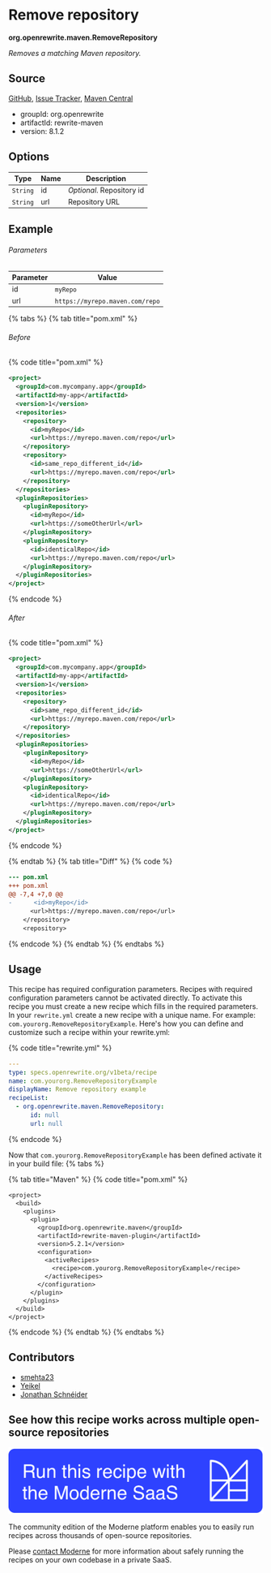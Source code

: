 # Remove repository

**org.openrewrite.maven.RemoveRepository**

_Removes a matching Maven repository._

## Source

[GitHub](https://github.com/openrewrite/rewrite/blob/main/rewrite-maven/src/main/java/org/openrewrite/maven/RemoveRepository.java), [Issue Tracker](https://github.com/openrewrite/rewrite/issues), [Maven Central](https://central.sonatype.com/artifact/org.openrewrite/rewrite-maven/8.1.2/jar)

* groupId: org.openrewrite
* artifactId: rewrite-maven
* version: 8.1.2

## Options

| Type | Name | Description |
| -- | -- | -- |
| `String` | id | *Optional*. Repository id |
| `String` | url | Repository URL |

## Example

###### Parameters
| Parameter | Value |
| -- | -- |
|id|`myRepo`|
|url|`https://myrepo.maven.com/repo`|


{% tabs %}
{% tab title="pom.xml" %}

###### Before
{% code title="pom.xml" %}
```xml
<project>
  <groupId>com.mycompany.app</groupId>
  <artifactId>my-app</artifactId>
  <version>1</version>
  <repositories>
    <repository>
      <id>myRepo</id>
      <url>https://myrepo.maven.com/repo</url>
    </repository>
    <repository>
      <id>same_repo_different_id</id>
      <url>https://myrepo.maven.com/repo</url>
    </repository>
  </repositories>
  <pluginRepositories>
    <pluginRepository>
      <id>myRepo</id>
      <url>https://someOtherUrl</url>
    </pluginRepository>
    <pluginRepository>
      <id>identicalRepo</id>
      <url>https://myrepo.maven.com/repo</url>
    </pluginRepository>
  </pluginRepositories>
</project>
```
{% endcode %}

###### After
{% code title="pom.xml" %}
```xml
<project>
  <groupId>com.mycompany.app</groupId>
  <artifactId>my-app</artifactId>
  <version>1</version>
  <repositories>
    <repository>
      <id>same_repo_different_id</id>
      <url>https://myrepo.maven.com/repo</url>
    </repository>
  </repositories>
  <pluginRepositories>
    <pluginRepository>
      <id>myRepo</id>
      <url>https://someOtherUrl</url>
    </pluginRepository>
    <pluginRepository>
      <id>identicalRepo</id>
      <url>https://myrepo.maven.com/repo</url>
    </pluginRepository>
  </pluginRepositories>
</project>
```
{% endcode %}

{% endtab %}
{% tab title="Diff" %}
{% code %}
```diff
--- pom.xml
+++ pom.xml
@@ -7,4 +7,0 @@
-      <id>myRepo</id>
      <url>https://myrepo.maven.com/repo</url>
    </repository>
    <repository>
```
{% endcode %}
{% endtab %}
{% endtabs %}


## Usage

This recipe has required configuration parameters. Recipes with required configuration parameters cannot be activated directly. To activate this recipe you must create a new recipe which fills in the required parameters. In your `rewrite.yml` create a new recipe with a unique name. For example: `com.yourorg.RemoveRepositoryExample`.
Here's how you can define and customize such a recipe within your rewrite.yml:

{% code title="rewrite.yml" %}
```yaml
---
type: specs.openrewrite.org/v1beta/recipe
name: com.yourorg.RemoveRepositoryExample
displayName: Remove repository example
recipeList:
  - org.openrewrite.maven.RemoveRepository:
      id: null
      url: null
```
{% endcode %}

Now that `com.yourorg.RemoveRepositoryExample` has been defined activate it in your build file:
{% tabs %}

{% tab title="Maven" %}
{% code title="pom.xml" %}
```markup
<project>
  <build>
    <plugins>
      <plugin>
        <groupId>org.openrewrite.maven</groupId>
        <artifactId>rewrite-maven-plugin</artifactId>
        <version>5.2.1</version>
        <configuration>
          <activeRecipes>
            <recipe>com.yourorg.RemoveRepositoryExample</recipe>
          </activeRecipes>
        </configuration>
      </plugin>
    </plugins>
  </build>
</project>
```
{% endcode %}
{% endtab %}
{% endtabs %}

## Contributors
* [smehta23](47726705+smehta23@users.noreply.github.com)
* [Yeikel](email@yeikel.com)
* [Jonathan Schnéider](jkschneider@gmail.com)


## See how this recipe works across multiple open-source repositories

[![Moderne Link Image](/.gitbook/assets/ModerneRecipeButton.png)](https://public.moderne.io/recipes/org.openrewrite.maven.RemoveRepository)

The community edition of the Moderne platform enables you to easily run recipes across thousands of open-source repositories.

Please [contact Moderne](https://moderne.io/product) for more information about safely running the recipes on your own codebase in a private SaaS.
